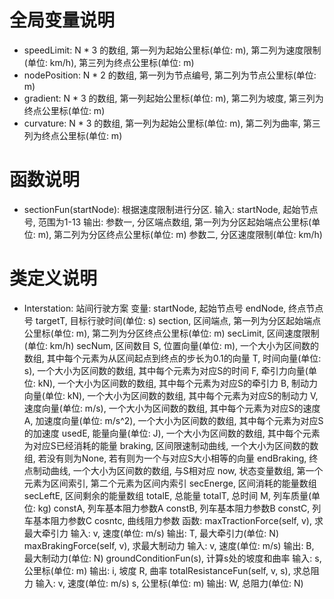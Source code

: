 # 全局变量说明

* speedLimit: N * 3 的数组, 第一列为起始公里标(单位: m), 第二列为速度限制(单位: km/h), 第三列为终点公里标(单位: m)
* nodePosition: N * 2 的数组, 第一列为节点编号, 第二列为节点公里标(单位: m)
* gradient: N * 3 的数组, 第一列起始公里标(单位: m), 第二列为坡度, 第三列为终点公里标(单位: m)
* curvature: N * 3 的数组, 第一列为起始公里标(单位: m), 第二列为曲率, 第三列为终点公里标(单位: m)

# 函数说明

* sectionFun(startNode): 根据速度限制进行分区.
  输入: startNode, 起始节点号, 范围为1-13
  输出: 参数一, 分区端点数组, 第一列为分区起始端点公里标(单位: m), 第二列为分区终点公里标(单位: m)
  	参数二, 分区速度限制(单位: km/h)

# 类定义说明

* Interstation: 站间行驶方案
  变量:
	startNode, 起始节点号
	endNode, 终点节点号
	targetT, 目标行驶时间(单位: s)
	section, 区间端点, 第一列为分区起始端点公里标(单位: m), 第二列为分区终点公里标(单位: m)
	secLimit, 区间速度限制(单位: km/h)
	secNum, 区间数目
	S, 位置向量(单位: m), 一个大小为区间数的数组, 其中每个元素为从区间起点到终点的步长为0.1的向量
	T, 时间向量(单位: s), 一个大小为区间数的数组, 其中每个元素为对应S的时间
	F, 牵引力向量(单位: kN), 一个大小为区间数的数组, 其中每个元素为对应S的牵引力
	B, 制动力向量(单位: kN), 一个大小为区间数的数组, 其中每个元素为对应S的制动力
	V, 速度向量(单位: m/s), 一个大小为区间数的数组, 其中每个元素为对应S的速度
	A, 加速度向量(单位: m/s^2), 一个大小为区间数的数组, 其中每个元素为对应S的加速度
	usedE, 能量向量(单位: J), 一个大小为区间数的数组, 其中每个元素为对应S已经消耗的能量
	braking, 区间限速制动曲线, 一个大小为区间数的数组, 若没有则为None, 若有则为一个与对应S大小相等的向量
	endBraking, 终点制动曲线, 一个大小为区间数的数组, 与S相对应
	now, 状态变量数组, 第一个元素为区间索引, 第二个元素为区间内索引
	secEnerge, 区间消耗的能量数组
	secLeftE, 区间剩余的能量数组
	totalE, 总能量
	totalT, 总时间
	M, 列车质量(单位: kg)
	constA, 列车基本阻力参数A
	constB, 列车基本阻力参数B
	constC, 列车基本阻力参数C
	cosntc, 曲线阻力参数
  函数:
	maxTractionForce(self, v), 求最大牵引力
	  输入: v, 速度(单位: m/s)
	  输出: T, 最大牵引力(单位: N)
	maxBrakingForce(self, v), 求最大制动力
	  输入: v, 速度(单位: m/s)
	  输出: B, 最大制动力(单位: N)
	groundConditionFun(s), 计算s处的坡度和曲率
	  输入: s, 公里标(单位: m)
	  输出: i, 坡度
	  	R, 曲率
	totalResistanceFun(self, v, s), 求总阻力
	  输入: v, 速度(单位: m/s)
	  	s, 公里标(单位: m)
	  输出: W, 总阻力(单位: N)
